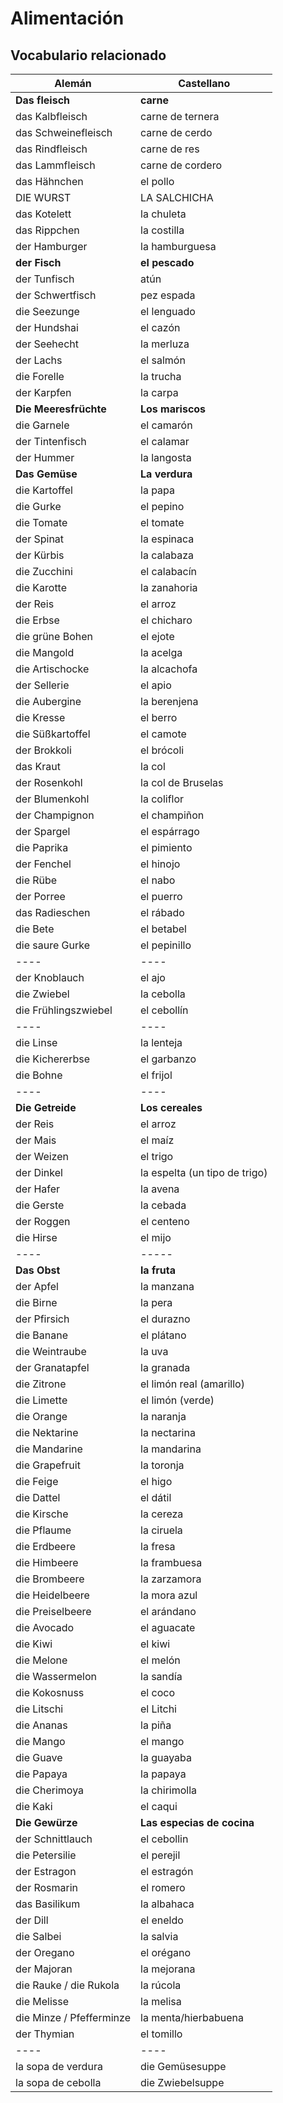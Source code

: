 # Alimentación

## Vocabulario relacionado

| Alemán | Castellano |
| ------ | ------ |
**Das fleisch** | **carne**
das Kalbfleisch | carne de ternera
das Schweinefleisch | carne de cerdo
das Rindfleisch | carne de res
das Lammfleisch | carne de cordero
das Hähnchen | el pollo
DIE WURST | LA SALCHICHA
das Kotelett | la chuleta
das Rippchen | la costilla
der Hamburger | la hamburguesa
**der Fisch** | **el pescado**
der Tunfisch | atún
der Schwertfisch | pez espada
die Seezunge | el lenguado
der Hundshai | el cazón
der Seehecht | la merluza
der Lachs | el salmón
die Forelle | la trucha
der Karpfen | la carpa
**Die Meeresfrüchte** | **Los mariscos**
die Garnele | el camarón
der Tintenfisch | el calamar
der Hummer | la langosta
**Das Gemüse** | **La verdura**
die Kartoffel | la papa
die Gurke | el pepino
die Tomate | el tomate
der Spinat |  la espinaca
der Kürbis | la calabaza
die Zucchini |  el calabacín
die Karotte | la zanahoria
der Reis | el arroz
die Erbse | el chicharo
die grüne Bohen | el ejote
die Mangold | la acelga
die Artischocke | la alcachofa
der Sellerie | el apio
die Aubergine | la berenjena
die Kresse | el berro
die Süßkartoffel | el camote
der Brokkoli | el brócoli
das Kraut | la col
der Rosenkohl | la col de Bruselas
der Blumenkohl | la coliflor
der Champignon | el champiñon
der Spargel | el espárrago
die Paprika | el pimiento
der Fenchel | el hinojo
die Rübe | el nabo
der Porree | el puerro
das Radieschen | el rábado
die Bete | el betabel
die saure Gurke |  el pepinillo
---- | ----
der Knoblauch | el ajo
die Zwiebel | la cebolla
die Frühlingszwiebel | el cebollín
---- | ----
die Linse | la lenteja
die Kichererbse | el garbanzo
die Bohne | el frijol
---- | ----
**Die Getreide** | **Los cereales**
der Reis | el arroz
der Mais | el maíz
der Weizen | el trigo
der Dinkel | la espelta (un tipo de trigo)
der Hafer | la avena
die Gerste | la cebada
der Roggen | el centeno
die Hirse | el mijo
---- | -----
**Das Obst** | **la fruta**
der Apfel | la manzana
die Birne | la pera
der Pfirsich | el durazno
die Banane | el plátano
die Weintraube | la uva
der Granatapfel | la granada
die Zitrone | el limón real (amarillo)
die Limette | el limón (verde)
die Orange | la naranja
die Nektarine | la nectarina
die Mandarine | la mandarina
die Grapefruit | la toronja
die Feige | el higo
die Dattel | el dátil
die Kirsche | la cereza
die Pflaume | la ciruela
die Erdbeere | la fresa
die Himbeere | la frambuesa
die Brombeere | la zarzamora
die Heidelbeere | la mora azul
die Preiselbeere | el arándano
die Avocado | el aguacate
die Kiwi  | el kiwi
die Melone | el melón
die Wassermelon | la sandía
die Kokosnuss | el coco
die Litschi | el Litchi
die Ananas | la piña
die Mango | el mango
die Guave | la guayaba
die Papaya | la papaya
die Cherimoya | la chirimolla
die Kaki | el caqui
**Die Gewürze** | **Las especias de cocina**
der Schnittlauch | el cebollin
die Petersilie | el perejil
der Estragon | el estragón
der Rosmarin | el romero
das Basilikum | la albahaca
der Dill | el eneldo
die Salbei | la salvia
der Oregano | el orégano
der Majoran | la mejorana
die Rauke / die Rukola | la rúcola
die Melisse | la melisa
die Minze / Pfefferminze | la menta/hierbabuena
der Thymian | el tomillo
---- | ----
la sopa de verdura | die Gemüsesuppe
la sopa de cebolla |  die Zwiebelsuppe
